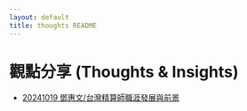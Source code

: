 ```yaml
---
layout: default
title: thoughts README
---
```



# 觀點分享 (Thoughts & Insights)

- [20241019 鄧惠文/台灣精算師職涯發展與前景](https://venteng.github.io/thoughts/20241019actuary.html)
<!---
- [鄧惠文/我怎麼轉換跑道，從數學系變成財金所呢？](https://hackmd.io/7XkdaE4yRAKAs2FIiEG5Lw)
- [鄧惠文/碩士生可能會想知道的?](https://hackmd.io/7XA3UFoCRjqT1kW6E4HZbw)
- [鄧惠文/導生分享](https://hackmd.io/nf4uLb40TUW2axK_jCLQLA)
--->
